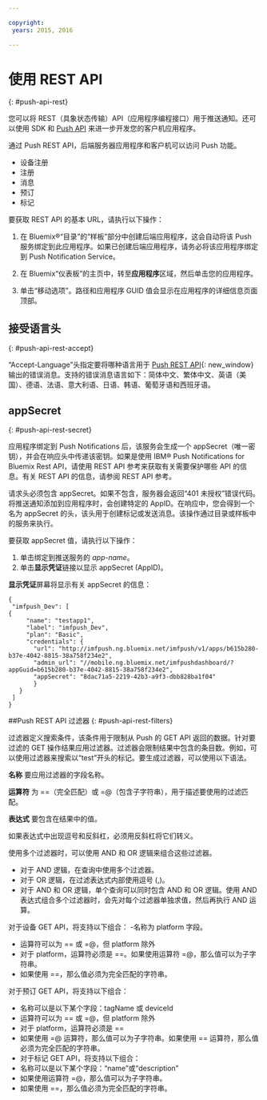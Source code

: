 ```yaml
---

copyright:
 years: 2015, 2016

---
```


# 使用 REST API
{: #push-api-rest}

您可以将 REST（具象状态传输）API（应用程序编程接口）用于推送通知。还可以使用 SDK 和 [Push API](https://mobile.{DomainName}/imfpushrestapidocs/) 来进一步开发您的客户机应用程序。

通过 Push REST API，后端服务器应用程序和客户机可以访问 Push 功能。

- 设备注册
- 注册
- 消息
- 预订
- 标记

要获取 REST API 的基本 URL，请执行以下操作：

1. 在 Bluemix®“目录”的“样板”部分中创建后端应用程序，这会自动将该 Push 服务绑定到此应用程序。如果已创建后端应用程序，请务必将该应用程序绑定到 Push Notification Service。 

1. 在 Bluemix“仪表板”的主页中，转至**应用程序**区域，然后单击您的应用程序。

3. 单击“移动选项”。路径和应用程序 GUID 值会显示在应用程序的详细信息页面顶部。



## 接受语言头
{: #push-api-rest-accept}

“Accept-Language”头指定要将哪种语言用于 [Push REST API](https://mobile.{DomainName}/imfpushrestapidocs/){: new_window} 输出的错误消息。支持的错误消息语言如下：简体中文、繁体中文、英语（美国）、德语、法语、意大利语、日语、韩语、葡萄牙语和西班牙语。

## appSecret
{: #push-api-rest-secret}

应用程序绑定到 Push Notifications 后，该服务会生成一个 appSecret（唯一密钥），并会在响应头中传递该密钥。如果是使用 IBM® Push Notifications for Bluemix Rest API，请使用 REST API 参考来获取有关需要保护哪些 API 的信息。有关 REST API 的信息，请参阅 REST API 参考。

请求头必须包含 appSecret。如果不包含，服务器会返回“401 未授权”错误代码。将推送通知添加到应用程序时，会创建特定的 AppID。在响应中，您会得到一个名为 appSecret 的头，该头用于创建标记或发送消息。该操作通过目录或样板中的服务来执行。

要获取 appSecret 值，请执行以下操作：

1. 单击绑定到推送服务的 *app-name*。
2. 单击**显示凭证**链接以显示 appSecret (AppID)。

**显示凭证**屏幕将显示有关 appSecret 的信息：

```
{
 "imfpush_Dev": [
{
     "name": "testapp1",
     "label": "imfpush_Dev",
     "plan": "Basic",
     "credentials": {
       "url": "http://imfpush.ng.bluemix.net/imfpush/v1/apps/b615b280-b37e-4042-8815-38a758f234e2",
       "admin_url": "//mobile.ng.bluemix.net/imfpushdashboard/?appGuid=b615b280-b37e-4042-8815-38a758f234e2",
       "appSecret": "8dac71a5-2219-42b3-a9f3-dbb828ba1f04"  
       }
   }
 ]
}
``` 

##Push REST API 过滤器
{: #push-api-rest-filters}

过滤器定义搜索条件，该条件用于限制从 Push 的 GET API 返回的数据。针对要过滤的 GET 操作结果应用过滤器。过滤器会限制结果中包含的条目数。例如，可以使用过滤器来搜索以“test”开头的标记。要生成过滤器，可以使用以下语法。

**名称**
要应用过滤器的字段名称。

**运算符**
为 ==（完全匹配）或 =@（包含子字符串），用于描述要使用的过滤匹配。

**表达式**
要包含在结果中的值。

如果表达式中出现逗号和反斜杠，必须用反斜杠将它们转义。

使用多个过滤器时，可以使用 AND 和 OR 逻辑来组合这些过滤器。

- 对于 AND 逻辑，在查询中使用多个过滤器。
- 对于 OR 逻辑，在过滤表达式内部使用逗号 (,)。
- 对于 AND 和 OR 逻辑，单个查询可以同时包含 AND 和 OR 逻辑。使用 AND 表达式组合多个过滤器时，会先对每个过滤器单独求值，然后再执行 AND 运算。

对于设备 GET API，将支持以下组合：
-名称为 platform 字段。
- 运算符可以为 == 或 =@，但 platform 除外
- 对于 platform，运算符必须是 ==。如果使用运算符 =@，那么值可以为子字符串。
- 如果使用 ==，那么值必须为完全匹配的字符串。

对于预订 GET API，将支持以下组合：

- 名称可以是以下某个字段：tagName 或 deviceId
- 运算符可以为 == 或 =@，但 platform 除外
- 对于 platform，运算符必须是 ==
- 如果使用 =@ 运算符，那么值可以为子字符串。如果使用 == 运算符，那么值必须为完全匹配的字符串。
- 对于标记 GET API，将支持以下组合：
- 名称可以是以下某个字段：“name”或“description”
- 如果使用运算符 =@，那么值可以为子字符串。
- 如果使用 ==，那么值必须为完全匹配的字符串。
